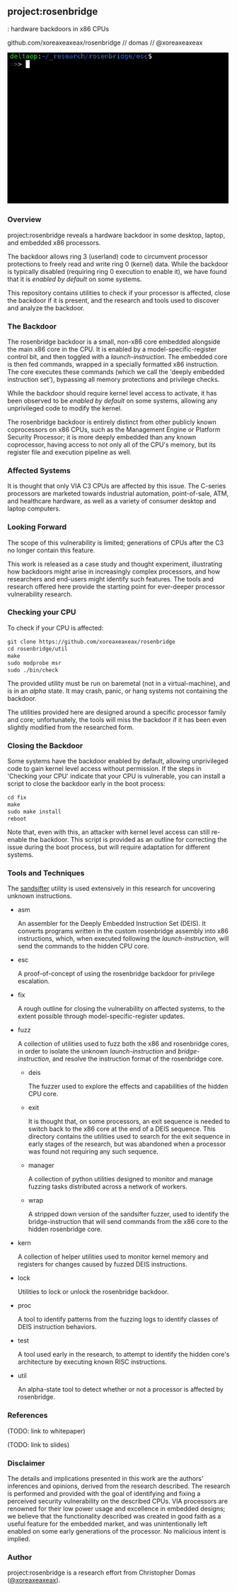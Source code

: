 ## project:rosenbridge
: hardware backdoors in x86 CPUs

github.com/xoreaxeaxeax/rosenbridge // domas // @xoreaxeaxeax

<img src="rosenbridge.gif" width="500">

### Overview

project:rosenbridge reveals a hardware backdoor in some desktop, laptop, and
embedded x86 processors.

The backdoor allows ring 3 (userland) code to circumvent processor protections
to freely read and write ring 0 (kernel) data.  While the backdoor is typically
disabled (requiring ring 0 execution to enable it), we have found that it is
*enabled by default* on some systems.

This repository contains utilities to check if your processor is affected, close
the backdoor if it is present, and the research and tools used to discover and
analyze the backdoor.

### The Backdoor

The rosenbridge backdoor is a small, non-x86 core embedded alongside the main
x86 core in the CPU.  It is enabled by a model-specific-register control bit,
and then toggled with a _launch-instruction_.  The embedded core is then fed
commands, wrapped in a specially formatted x86 instruction.  The core executes
these commands (which we call the 'deeply embedded instruction set'), bypassing
all memory protections and privilege checks.

While the backdoor should require kernel level access to activate, it has been
observed to be *enabled by default* on some systems, allowing any unprivileged
code to modify the kernel.

The rosenbridge backdoor is entirely distinct from other publicly known
coprocessors on x86 CPUs, such as the Management Engine or Platform Security
Processor; it is more deeply embedded than any known coprocessor, having access
to not only all of the CPU's memory, but its register file and execution
pipeline as well.

### Affected Systems

It is thought that only VIA C3 CPUs are affected by this issue.  The C-series
processors are marketed towards industrial automation, point-of-sale, ATM, and
healthcare hardware, as well as a variety of consumer desktop and laptop
computers.

### Looking Forward

The scope of this vulnerability is limited; generations of CPUs after the C3 no
longer contain this feature.

This work is released as a case study and thought experiment, illustrating how
backdoors might arise in increasingly complex processors, and how researchers
and end-users might identify such features.  The tools and research offered
here provide the starting point for ever-deeper processor vulnerability
research.

### Checking your CPU

To check if your CPU is affected:

```
git clone https://github.com/xoreaxeaxeax/rosenbridge
cd rosenbridge/util
make
sudo modprobe msr
sudo ./bin/check
```

The provided utility must be run on baremetal (not in a virtual-machine), and is
in an *alpha* state.  It may crash, panic, or hang systems not containing the
backdoor.

The utilities provided here are designed around a specific processor family and
core; unfortunately, the tools will miss the backdoor if it has been even
slightly modified from the researched form.

### Closing the Backdoor

Some systems have the backdoor enabled by default, allowing unprivileged code to
gain kernel level access without permission.  If the steps in 'Checking your
CPU' indicate that your CPU is vulnerable, you can install a script to close the
backdoor early in the boot process:

```
cd fix
make
sudo make install
reboot
```

Note that, even with this, an attacker with kernel level access can still
re-enable the backdoor.  This script is provided as an outline for correcting
the issue during the boot process, but will require adaptation for different
systems.

### Tools and Techniques

The [sandsifter](https://github.com/xoreaxeaxeax/sandsifter) utility is used
extensively in this research for uncovering unknown instructions.

* asm

	An assembler for the Deeply Embedded Instruction Set (DEIS).  It converts
	programs written in the custom rosenbridge assembly into x86 instructions,
	which, when executed following the _launch-instruction_, will send the
	commands to the hidden CPU core.

* esc

	A proof-of-concept of using the rosenbridge backdoor for privilege
	escalation.

* fix

	A rough outline for closing the vulnerability on affected systems, to the
	extent possible through model-specific-register updates.

* fuzz

	A collection of utilities used to fuzz both the x86 and rosenbridge cores,
	in order to isolate the unknown _launch-instruction_ and
	_bridge-instruction_, and resolve the instruction format of the rosenbridge
	core.

	* deis

		The fuzzer used to explore the effects and capabilities of the
		hidden CPU core.

	* exit

		It is thought that, on some processors, an exit sequence is needed to
		switch back to the x86 core at the end of a DEIS sequence.  This
		directory contains the utilities used to search for the exit sequence in
		early stages of the research, but was abandoned when a processor was
		found not requiring any such sequence.

	* manager

		A collection of python utilities designed to monitor and manage fuzzing
		tasks distributed across a network of workers.

	* wrap

		A stripped down version of the sandsifter fuzzer, used to identify the
		bridge-instruction that will send commands from the x86 core to the
		hidden rosenbridge core.
		
* kern

	A collection of helper utilities used to monitor kernel memory and registers
	for changes caused by fuzzed DEIS instructions.

* lock

	Utilities to lock or unlock the rosenbridge backdoor.

* proc

	A tool to identify patterns from the fuzzing logs to identify classes of
	DEIS instruction behaviors.

* test

	A tool used early in the research, to attempt to identify the hidden core's
	architecture by executing known RISC instructions.

* util

	An alpha-state tool to detect whether or not a processor is affected by
	rosenbridge.

### References

(TODO: link to whitepaper)

(TODO: link to slides)

### Disclaimer

The details and implications presented in this work are the authors’ inferences
and opinions, derived from the research described.  The research is performed
and provided with the goal of identifying and fixing a perceived security
vulnerability on the described CPUs.  VIA processors are renowned for
their low power usage and excellence in embedded designs; we believe that the
functionality described was created in good faith as a useful feature for the
embedded market, and was unintentionally left enabled on some early generations
of the processor.  No malicious intent is implied.

### Author

project:rosenbridge is a research effort from Christopher Domas
([@xoreaxeaxeax](https://twitter.com/xoreaxeaxeax)).
